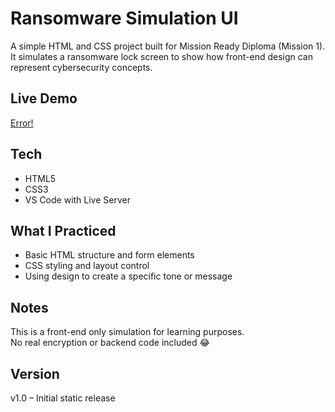 # Ransomware Simulation UI

A simple HTML and CSS project built for Mission Ready Diploma (Mission 1).  
It simulates a ransomware lock screen to show how front-end design can represent cybersecurity concepts.

## Live Demo
<a href="https://lolipop316.github.io/ransomware-simulation-ui/" target="_blank" rel="noopener noreferrer">Error!</a>

## Tech
- HTML5  
- CSS3
- VS Code with Live Server

## What I Practiced
- Basic HTML structure and form elements  
- CSS styling and layout control  
- Using design to create a specific tone or message

## Notes
This is a front-end only simulation for learning purposes.  
No real encryption or backend code included 😂

## Version
v1.0 – Initial static release
